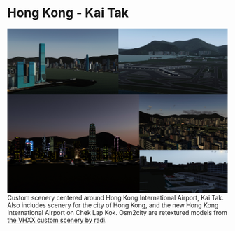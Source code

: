 Hong Kong - Kai Tak
========================

![Screenshot](https://github.com/Hornet979/KaiTak/blob/main/KaiTak1.png)
Custom scenery centered around Hong Kong International Airport, Kai Tak. Also includes scenery for the city of Hong Kong, and the new Hong Kong International Airport on Chek Lap Kok.
Osm2city are retextured models from [the VHXX custom scenery by radi](https://gitlab.com/fgradi/custom_scenery_VHXX).
